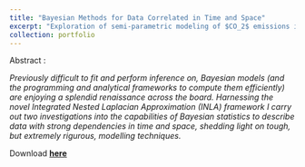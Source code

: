 ```yaml
---
title: "Bayesian Methods for Data Correlated in Time and Space"
excerpt: "Exploration of semi-parametric modeling of $CO_2$ emissions in Hawaii and Malaria incidence in Gambia using the INLA Bayesian toolkit <br/><br/><img src='/images/Toronto-Safety-Final-20190517.png'>"
collection: portfolio
---
```


Abstract :

*Previously difficult to fit and perform inference on, Bayesian models (and the programming and analytical frameworks to compute them efficiently) are enjoying a splendid renaissance across the board. Harnessing the novel Integrated Nested Laplacian Approximation (INLA) framework I carry out two investigations into the capabilities of Bayesian statistics to describe data with strong dependencies in time and space, shedding light on tough, but extremely rigurous, modelling techniques.*

Download [**here**](https://sergiosonline.github.io/files/Modelling-in-Space-and-Time.pdf)
